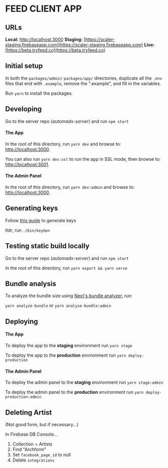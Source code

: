 # FEED CLIENT APP

## URLs

**Local:** [http://localhost:3000](http://localhost:3000)
**Staging:** [https://scaler-staging.firebaseapp.com](https://scaler-staging.firebaseapp.com)
**Live:** [https://beta.tryfeed.co](https://beta.tryfeed.co)

## Initial setup

In both the `packages/admin/` `packages/app/` directories, duplicate all the `.env` files that end with `.example`, remove the ".example", and fill in the variables.

Run `yarn` to install the packages.


## Developing

Go to the server repo (*automads-server*) and run `npm start`

#### The App

In the root of this directory, run `yarn dev` and browse to: [http://localhost:3000](http://localhost:3000).

You can also run `yarn dev:ssl` to run the app in SSL mode, then browse to: [http://localhost:3001](http://localhost:3001).

#### The Admin Panel

In the root of this directory, run `yarn dev:admin` and browse to: [http://localhost:3000](http://localhost:3000).


## Generating keys

Follow [this guide](https://letsencrypt.org/docs/certificates-for-localhost/) to generate keys

tldr; run `./bin/keyGen`


## Testing static build locally

Go to the server repo (*automads-server*) and run `npm start`

In the root of this directory, run `yarn export && yarn serve`


## Bundle analysis

To analyze the bundle size using [Next's bundle analyzer](https://github.com/zeit/next.js/tree/canary/packages/next-bundle-analyzer), run:

`yarn analyze-bundle` or `yarn analyze-bundle:admin`


## Deploying

#### The App

To deploy the app to the **staging** environment run `yarn stage`

To deploy the app to the **production** environment run `yarn deploy-production`

#### The Admin Panel

To deploy the admin panel to the **staging** environment run `yarn stage:admin`

To deploy the admin panel to the **production** environment run `yarn deploy-production:admin`


## Deleting Artist

(Not good form, but if necessary...)

In Firebase DB Console...

1. Collection = Artists
2. Find "Archform"
3. Set `facebook_page_id` to null
4. Delete `integrations`